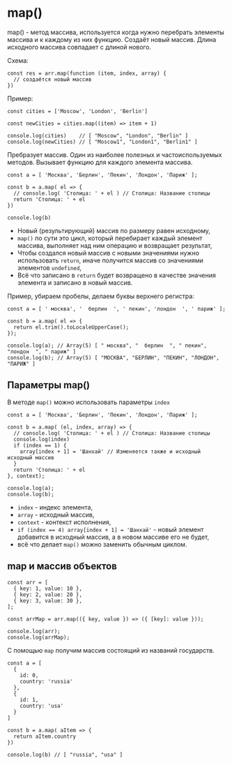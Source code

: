 # map()
map() - метод массива, используется когда нужно перебрать элементы массива и к каждому из них функцию. Создаёт новый массив. Длина исходного массива совпадает с длиной нового.

Схема:

    const res = arr.map(function (item, index, array) {
      // создаётся новый массив
    })

Пример:

    const cities = ['Moscow', 'London', 'Berlin']

    const newCities = cities.map((item) => item + 1)

    console.log(cities)    // [ "Moscow", "London", "Berlin" ]
    console.log(newCities) // [ "Moscow1", "London1", "Berlin1" ]

Пребразует массив. Один из наиболее полезных и частоиспользуемых методов. Вызывает функцию для каждого элемента массива.

    const a = [ 'Москва', 'Берлин', 'Пекин', 'Лондон', 'Париж' ];

    const b = a.map( el => {
      // console.log( 'Столица: ' + el ) // Столица: Название столицы
      return 'Столица: ' + el
    })

    console.log(b)

- Новый (результирующий) массив по размеру равен исходному,
- `map()` по сути это цикл, который перебирает каждый элемент массива, выполняет над ним операцию и возвращает результат,
- Чтобы создался новый массив с новыми значениями нужно использовать `return`, иначе получится массив со значениями элементов `undefined`,
- Всё что записано в `return` будет возвращено в качестве значения элемента и записано в новый массив.

Пример, убираем пробелы, делаем буквы верхнего регистра:

    const a = [ ' москва', '  берлин  ', ' пекин', 'лондон  ', ' париж' ];

    const b = a.map( el => {
      return el.trim().toLocaleUpperCase();
    });

    console.log(a); // Array(5) [ " москва", "  берлин  ", " пекин", "лондон  ", " париж" ]
    console.log(b); // Array(5) [ "МОСКВА", "БЕРЛИН", "ПЕКИН", "ЛОНДОН", "ПАРИЖ" ]

## Параметры map()
В методе `map()` можно использовать параметры `index`

    const a = [ 'Москва', 'Берлин', 'Пекин', 'Лондон', 'Париж' ];

    const b = a.map( (el, index, array) => {
      // console.log( 'Столица: ' + el ) // Столица: Название столицы
      console.log(index)
      if (index == 1) {
        array[index + 1] = 'Шанхай' // Изменяется также и исходный исходный массив
      }
      return 'Столица: ' + el
    }, context);

    console.log(a);
    console.log(b);

- `index` - индекс элемента,
- `array` - исходный массив,
- `context` - контекст исполнения,
- `if (index == 4) array[index + 1] = 'Шанхай'` - новый элемент добавится в исходный массив, а в новом массиве его не будет,
- всё что делает `map()` можно заменить обычным циклом.

## map и массив объектов

    const arr = [
      { key: 1, value: 10 },
      { key: 2, value: 20 },
      { key: 3, value: 30 },
    ];

    const arrMap = arr.map(({ key, value }) => ({ [key]: value }));

    console.log(arr);
    console.log(arrMap);

С помощью `map` получим массив состоящий из названий государств.

    const a = [
      {
        id: 0,
        country: 'russia'
      },
      {
        id: 1,
        country: 'usa'
      }
    ]

    const b = a.map( aItem => {
      return aItem.country
    })

    console.log(b) // [ "russia", "usa" ]
